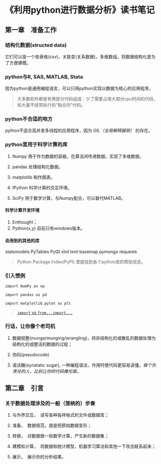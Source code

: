 # 《利用python进行数据分析》读书笔记
## 第一章　准备工作
### 结构化数据(structed data)
它们可以是一个些表格(csv)，关联变(关系数据)，多维数组。将数据结构化是为了方便建模。

### python与R, SAS, MATLAB, Stata
因为python是通用编程语言，可以只用python实现以数据为核心的应用程序。
> 大多数软件都是有两部分代码组成：少了需要占用大部分cpu时间的代码，和大量不经常执行的“粘合剂”代码。

### python不合适的地方
python不适合高并发多线程的应用程序，因为 *GIL（全局解释器锁）* 的存在。

### python里用于科学计算的库
1. Numpy 用于作为数据的容器，在算法间传递数据。实现了多维数据。

2. pandas 处理结构化数据。

3. matplotlib 制作图表。

4. IPython 科学计算的交互环境。

5. SciPy 用于数学计算，与Numpy配合，可以替代MATLAB。

#### 科学计算开发环境
1. Enthought；
2. Python(x,y) 目前只有windows版本。

#### 会用到的其他的库
statsmodels PyTables PyQt xlrd lxml basemap pymongo requests

>Python Package Index(PyPI) 里能找到各个python库的帮助信息。

### 引入惯例
`import NumPy as np`

`import pandas as pd`

`import matplotlib.pylot as plt`

> [`import` vs `from...import...`][]

  [`import` vs `from...import...`]: http://stackoverflow.com/questions/9439480/from-import-vs-import

### 行话，让你像个老司机
1. 数据规整(munge/munging/wrangling)，将非结构化的或散乱的数据处理为结构化的或整洁的数据的过程；

2. 伪码(pseudocode)

3. 语法糖(synatatic sugar), 一种编程语法，作用时使代码更容易读懂。*做个负责任的人，比别让你的代码像坨屎。*

## 第二章　引言
### 关于数据处理涉及的一般（笼统的）步奏
1. 与外界交互，　读写各种各样格式的文件或数据库；

2. 准备，　数据规范，就是把原始数据变形；

3. 转换，　对数据做一些数学计算，产生新的数据集；

4. 建模和计算，　将数据和统计模型，机器学习算法和其他一下攻击联系起来；

5. 展示，　展示你的分析结果。
